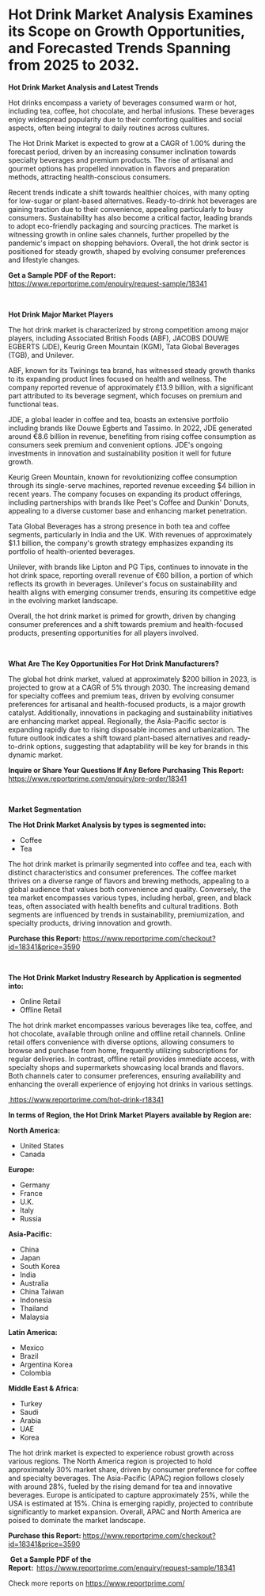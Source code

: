 <p><h1>Hot Drink Market Analysis Examines its Scope on Growth Opportunities, and Forecasted Trends Spanning from 2025 to 2032.</h1></p><p><strong>Hot Drink Market Analysis and Latest Trends</strong></p>
<p><p>Hot drinks encompass a variety of beverages consumed warm or hot, including tea, coffee, hot chocolate, and herbal infusions. These beverages enjoy widespread popularity due to their comforting qualities and social aspects, often being integral to daily routines across cultures. </p><p>The Hot Drink Market is expected to grow at a CAGR of 1.00% during the forecast period, driven by an increasing consumer inclination towards specialty beverages and premium products. The rise of artisanal and gourmet options has propelled innovation in flavors and preparation methods, attracting health-conscious consumers. </p><p>Recent trends indicate a shift towards healthier choices, with many opting for low-sugar or plant-based alternatives. Ready-to-drink hot beverages are gaining traction due to their convenience, appealing particularly to busy consumers. Sustainability has also become a critical factor, leading brands to adopt eco-friendly packaging and sourcing practices. The market is witnessing growth in online sales channels, further propelled by the pandemic's impact on shopping behaviors. Overall, the hot drink sector is positioned for steady growth, shaped by evolving consumer preferences and lifestyle changes.</p></p>
<p><strong>Get a Sample PDF of the Report:&nbsp;</strong> <a href="https://www.reportprime.com/enquiry/request-sample/18341?utm_campaign=2882&utm_medium=2&utm_source=Github&utm_content=ia&utm_term=19032025&utm_id=hot-drink">https://www.reportprime.com/enquiry/request-sample/18341</a></p>
<p>&nbsp;</p>
<p><strong>Hot Drink Major Market Players</strong></p>
<p><p>The hot drink market is characterized by strong competition among major players, including Associated British Foods (ABF), JACOBS DOUWE EGBERTS (JDE), Keurig Green Mountain (KGM), Tata Global Beverages (TGB), and Unilever. </p><p>ABF, known for its Twinings tea brand, has witnessed steady growth thanks to its expanding product lines focused on health and wellness. The company reported revenue of approximately £13.9 billion, with a significant part attributed to its beverage segment, which focuses on premium and functional teas.</p><p>JDE, a global leader in coffee and tea, boasts an extensive portfolio including brands like Douwe Egberts and Tassimo. In 2022, JDE generated around €8.6 billion in revenue, benefiting from rising coffee consumption as consumers seek premium and convenient options. JDE's ongoing investments in innovation and sustainability position it well for future growth.</p><p>Keurig Green Mountain, known for revolutionizing coffee consumption through its single-serve machines, reported revenue exceeding $4 billion in recent years. The company focuses on expanding its product offerings, including partnerships with brands like Peet's Coffee and Dunkin' Donuts, appealing to a diverse customer base and enhancing market penetration.</p><p>Tata Global Beverages has a strong presence in both tea and coffee segments, particularly in India and the UK. With revenues of approximately $1.1 billion, the company's growth strategy emphasizes expanding its portfolio of health-oriented beverages. </p><p>Unilever, with brands like Lipton and PG Tips, continues to innovate in the hot drink space, reporting overall revenue of €60 billion, a portion of which reflects its growth in beverages. Unilever's focus on sustainability and health aligns with emerging consumer trends, ensuring its competitive edge in the evolving market landscape.</p><p>Overall, the hot drink market is primed for growth, driven by changing consumer preferences and a shift towards premium and health-focused products, presenting opportunities for all players involved.</p></p>
<p>&nbsp;</p>
<p><strong>What Are The Key Opportunities For Hot Drink Manufacturers?</strong></p>
<p><p>The global hot drink market, valued at approximately $200 billion in 2023, is projected to grow at a CAGR of 5% through 2030. The increasing demand for specialty coffees and premium teas, driven by evolving consumer preferences for artisanal and health-focused products, is a major growth catalyst. Additionally, innovations in packaging and sustainability initiatives are enhancing market appeal. Regionally, the Asia-Pacific sector is expanding rapidly due to rising disposable incomes and urbanization. The future outlook indicates a shift toward plant-based alternatives and ready-to-drink options, suggesting that adaptability will be key for brands in this dynamic market.</p></p>
<p><strong>Inquire or Share Your Questions If Any Before Purchasing This Report:</strong> <a href="https://www.reportprime.com/enquiry/pre-order/18341?utm_campaign=2882&utm_medium=2&utm_source=Github&utm_content=ia&utm_term=19032025&utm_id=hot-drink">https://www.reportprime.com/enquiry/pre-order/18341</a></p>
<p>&nbsp;</p>
<p><strong>Market Segmentation</strong></p>
<p><strong>The Hot Drink Market Analysis by types is segmented into:</strong></p>
<p><ul><li>Coffee</li><li>Tea</li></ul></p>
<p><p>The hot drink market is primarily segmented into coffee and tea, each with distinct characteristics and consumer preferences. The coffee market thrives on a diverse range of flavors and brewing methods, appealing to a global audience that values both convenience and quality. Conversely, the tea market encompasses various types, including herbal, green, and black teas, often associated with health benefits and cultural traditions. Both segments are influenced by trends in sustainability, premiumization, and specialty products, driving innovation and growth.</p></p>
<p><strong>Purchase this Report:&nbsp;</strong><a href="https://www.reportprime.com/checkout?id=18341&price=3590&utm_campaign=2882&utm_medium=2&utm_source=Github&utm_content=ia&utm_term=19032025&utm_id=hot-drink">https://www.reportprime.com/checkout?id=18341&price=3590</a></p>
<p>&nbsp;</p>
<p><strong>The Hot Drink Market Industry Research by Application is segmented into:</strong></p>
<p><ul><li>Online Retail</li><li>Offline Retail</li></ul></p>
<p><p>The hot drink market encompasses various beverages like tea, coffee, and hot chocolate, available through online and offline retail channels. Online retail offers convenience with diverse options, allowing consumers to browse and purchase from home, frequently utilizing subscriptions for regular deliveries. In contrast, offline retail provides immediate access, with specialty shops and supermarkets showcasing local brands and flavors. Both channels cater to consumer preferences, ensuring availability and enhancing the overall experience of enjoying hot drinks in various settings.</p></p>
<p><a href="https://www.reportprime.com/hot-drink-r18341?utm_campaign=2882&utm_medium=2&utm_source=Github&utm_content=ia&utm_term=19032025&utm_id=hot-drink">&nbsp;https://www.reportprime.com/hot-drink-r18341</a></p>
<p><strong>In terms of Region, the Hot Drink Market Players available by Region are:</strong></p>
<p>
    <p> <strong> North America: </strong>
        <ul>
            <li>United States</li>
            <li>Canada</li>
        </ul>
        </p> 
    <p> <strong> Europe: </strong>
        <ul>
            <li>Germany</li>
            <li>France</li>
            <li>U.K.</li>
            <li>Italy</li>
            <li>Russia</li>
        </ul>
        </p> 
    <p> <strong> Asia-Pacific: </strong>
        <ul>
            <li>China</li>
            <li>Japan</li>
            <li>South Korea</li>
            <li>India</li>
            <li>Australia</li>
            <li>China Taiwan</li>
            <li>Indonesia</li>
            <li>Thailand</li>
            <li>Malaysia</li>
        </ul>
        </p> 
    <p> <strong> Latin America: </strong>
        <ul>
            <li>Mexico</li>
            <li>Brazil</li>
            <li>Argentina Korea</li>
            <li>Colombia</li>
        </ul>
        </p> 
    <p> <strong> Middle East & Africa: </strong>
        <ul>
            <li>Turkey</li>
            <li>Saudi</li>
            <li>Arabia</li>
            <li>UAE</li>
            <li>Korea</li>
        </ul>
    </p>
    </p>
<p><p>The hot drink market is expected to experience robust growth across various regions. The North America region is projected to hold approximately 30% market share, driven by consumer preference for coffee and specialty beverages. The Asia-Pacific (APAC) region follows closely with around 28%, fueled by the rising demand for tea and innovative beverages. Europe is anticipated to capture approximately 25%, while the USA is estimated at 15%. China is emerging rapidly, projected to contribute significantly to market expansion. Overall, APAC and North America are poised to dominate the market landscape.</p></p>
<p><strong>Purchase this Report: </strong><a href="https://www.reportprime.com/checkout?id=18341&price=3590&utm_campaign=2882&utm_medium=2&utm_source=Github&utm_content=ia&utm_term=19032025&utm_id=hot-drink">https://www.reportprime.com/checkout?id=18341&price=3590</a></p>
<p>&nbsp;<strong>Get a Sample PDF of the Report:&nbsp;&nbsp;</strong><a href="https://www.reportprime.com/enquiry/request-sample/18341?utm_campaign=2882&utm_medium=2&utm_source=Github&utm_content=ia&utm_term=19032025&utm_id=hot-drink">https://www.reportprime.com/enquiry/request-sample/18341</a></p>
<p><strong></strong></p>
<p>Check more reports on <a href="https://www.reportprime.com/?utm_campaign=2882&utm_medium=2&utm_source=Github&utm_content=ia&utm_term=19032025&utm_id=hot-drink">https://www.reportprime.com/</a></p>